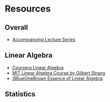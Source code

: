 # Resources

## Overall
* [Accompanying Lecture Series](https://www.youtube.com/playlist?list=PLsXu9MHQGs8df5A4PzQGw-kfviylC-R9b)

## Linear Algebra
* [Coursera Linear Algebra](https://slack-redir.net/link?url=https%3A%2F%2Fwww.coursera.org%2Flearn%2Flinear-algebra-machine-learning%2Fhome%2Fwelcome)
* [MIT Linear Algebra Course by Gilbert Strang](https://ocw.mit.edu/courses/mathematics/18-06-linear-algebra-spring-2010/)
* [3BlueOneBrown Essence of Linear Algebra](https://www.youtube.com/watch?v=fNk_zzaMoSs&list=PLZHQObOWTQDPD3MizzM2xVFitgF8hE_ab)


## Statistics

